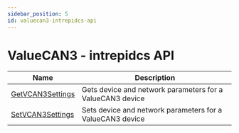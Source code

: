 ```yaml
---
sidebar_position: 5
id: valuecan3-intrepidcs-api
---
```


# ValueCAN3 - intrepidcs API

| Name                                                          | Description                                               |
| ------------------------------------------------------------- | --------------------------------------------------------- |
| [GetVCAN3Settings](getvcan3settings-method-intrepidcs-api)   | Gets device and network parameters for a ValueCAN3 device |
| [SetVCAN3Settings](setvcan3settings-method-intrepidcs-api)   | Sets device and network parameters for a ValueCAN3 device |
